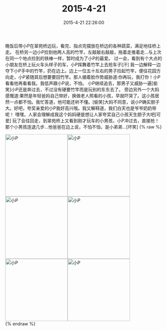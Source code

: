 ﻿---
title: 2015-4-21
date: 2015-4-21 22:26:00
tags:
categories: 妈妈
---
晚饭后带小P在翠苑桥边玩，看完、指点完摆放在桥边的各种蔬菜，满足地往桥上走。
在桥另一边小P捡到他两人高的竹竿，左敲敲右敲敲，拖着走推着走…与上次在同一个地点捡到的铁棒一样，暂时成为了小P的最爱。
过一会，看到有个大点的小朋友在桥上玩火车头样子的车，小P挥舞着竹竿上去抢车子[汗]
我一边解释一边夺下小P手中的竹竿，扔在边上。边上一位五十左右的男子捡起竹竿，便往花园方向走，小P紧随其后想要要回竹竿。那人绷着脸作势威胁道:你再玩，我打你！小P看看他再看看我。我低声跟小P说，不怕。
小P继续追去，那男子又威胁一遍[偷笑]小P还是奔过去，不过没有硬要竹竿而是玩别的东东去了。
旁边另外一个大妈感慨道:果然是年轻爸妈自己带好，换做老人照看的小孩，早就吓哭了。这小孩居然一点都不怕。我忙答道，他可能还听不懂。[偷笑]大妈不同意，说小P确实胆子大。好吧，夸奖亲爱的小P我好高兴哦。我又解释道，我们白天也是爷爷奶奶带呢！
嘿嘿，人家会理解成我这个妈妈硬是想让人家夸奖自己小孩天生胆子大吧[可爱]
玩了会往回走，到翠苑桥上又看到刚才玩车的小男孩，小P冲过去，直接抢！那个小男孩连退几步…他爸爸在边上说，不怕不怕，是小弟弟…[坏笑]
{% raw %}
<div style="width:500 px">
<div style="float:left; width:100 px"><img src="/images/微信图片_20171011091123.jpg" width="200" alt="小P"></div>
<div style="float:left; width:100 px"><img src="/images/微信图片_20171011091139.jpg" width="200" alt="小P"></div>
<div style="float:left; width:100 px"><img src="/images/微信图片_20171011091149.jpg" width="200" alt="小P"></div>
<div style="float:left; width:100 px"><img src="/images/微信图片_20171011091159.jpg" width="200" alt="小P"></div>
<div style="float:left; width:100 px"><img src="/images/微信图片_20171011091212.jpg" width="200" alt="小P"></div>
<div style="float:left; width:100 px"><img src="/images/微信图片_20171011091222.jpg" width="200" alt="小P"></div>
<div style="clear:both"></div>
</div>
{% endraw %}